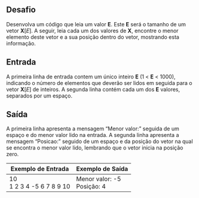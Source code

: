 ## Desafio

Desenvolva um código que leia um valor **E**. Este **E** será o tamanho de um vetor **X**[*E*]. A seguir, leia cada um dos valores de **X**, encontre o menor elemento deste vetor e a sua posição dentro do vetor, mostrando esta informação.

## Entrada

A primeira linha de entrada contem um único inteiro **E** (1 < **E** < 1000), indicando o número de elementos que deverão ser lidos em seguida para o vetor **X**[*E*] de inteiros. A segunda linha contém cada um dos **E** valores, separados por um espaço.

## Saída

A primeira linha apresenta a mensagem “Menor valor:” seguida de um espaço e do menor valor lido na entrada. A segunda linha apresenta a mensagem “Posicao:” seguido de um espaço e da posição do vetor na qual se encontra o menor valor lido, lembrando que o vetor inicia na posição zero.

 

| Exemplo de Entrada            | Exemplo de Saída                |
| ----------------------------- | ------------------------------- |
| 10<br />1 2 3 4 -5 6 7 8 9 10 | Menor valor: -5<br />Posição: 4 |